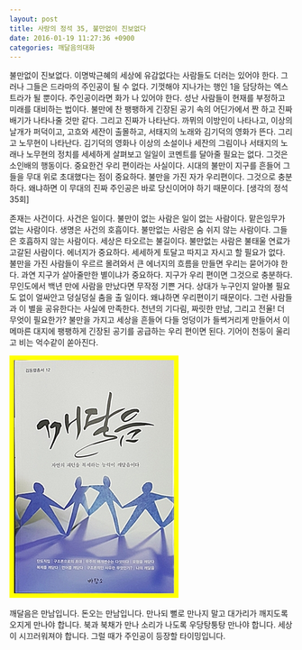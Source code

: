 ```yaml
---
layout: post
title: 사랑의 정석 35, 불만없이 진보없다
date: 2016-01-19 11:27:36 +0900
categories: 깨달음의대화
---
```

불만없이 진보없다. 이명박근혜의 세상에 유감없다는 사람들도 더러는 있어야 한다. 그러나 그들은 드라마의 주인공이 될 수 없다. 기껏해야 지나가는 행인 1을 담당하는 엑스트라가 될 뿐이다. 주인공이라면 화가 나 있어야 한다. 성난 사람들이 현재를 부정하고 미래를 대비하는 법이다. 불만에 찬 팽팽하게 긴장된 공기 속의 어딘가에서 짠 하고 진짜배기가 나타나줄 것만 같다. 그리고 진짜가 나타난다. 까뮈의 이방인이 나타나고, 이상의 날개가 퍼덕이고, 고흐와 세잔이 출몰하고, 서태지의 노래와 김기덕의 영화가 뜬다. 그리고 노무현이 나타난다. 김기덕의 영화나 이상의 소설이나 세잔의 그림이나 서태지의 노래나 노무현의 정치를 세세하게 살펴보고 일일이 코멘트를 달아줄 필요는 없다. 그것은 소인배의 행동이다. 중요한건 우리 편이라는 사실이다. 시대의 불만이 지구를 흔들어 그들을 무대 위로 초대했다는 점이 중요하다. 불만을 가진 자가 우리편이다. 그것으로 충분하다. 왜냐하면 이 무대의 진짜 주인공은 바로 당신이어야 하기 때문이다. [생각의 정석 35회] 

  


존재는 사건이다. 사건은 일이다. 불만이 없는 사람은 일이 없는 사람이다. 맡은임무가 없는 사람이다. 생명은 사건의 호흡이다. 불만없는 사람은 숨 쉬지 않는 사람이다. 그들은 호흡하지 않는 사람이다. 세상은 타오르는 불길이다. 불만없는 사람은 불태울 연료가 고갈된 사람이다. 에너지가 중요하다. 세세하게 토달고 따지고 자시고 할 필요가 없다. 불만을 가진 사람들이 우르르 몰려와서 큰 에너지의 흐름을 만들면 우리는 묻어가야 한다. 과연 지구가 살아줄만한 별이냐가 중요하다. 지구가 우리 편이면 그것으로 충분하다. 무인도에서 백년 만에 사람을 만났다면 무작정 기쁜 거다. 상대가 누구인지 알아볼 필요도 없이 얼싸안고 덩실덩실 춤을 출 일이다. 왜냐하면 우리편이기 때문이다. 그런 사람들과 이 별을 공유한다는 사실에 만족한다. 천년의 기다림, 짜릿한 만남, 그리고 전율! 더 무엇이 필요한가? 불만을 가지고 세상을 흔들어 다들 엉덩이가 들썩거리게 만들어서 이 메마른 대지에 팽팽하게 긴장된 공기를 공급하는 우리 편이면 된다. 기어이 천둥이 울리고 비는 억수같이 쏟아진다.

  


  



<img src="files/attach/images/198/533/662/20160118_202441.jpg" alt="20160118_202441.jpg" width="300" height="430" /> 

  


깨달음은 만남입니다. 돈오는 만남입니다. 만나되 뻘로 만나지 말고 대가리가 깨지도록 오지게 만나야 합니다. 북과 북채가 만나 소리가 나도록 우당탕퉁탕 만나야 합니다. 세상이 시끄러워져야 합니다. 그럴 때가 주인공이 등장할 타이밍입니다.